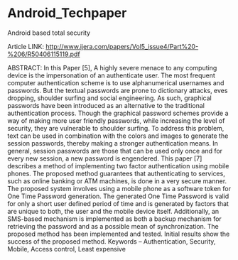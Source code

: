 # Android_Techpaper
Android based total security

Article LINK: http://www.ijera.com/papers/Vol5_issue4/Part%20-%206/R50406115119.pdf

ABSTRACT: 
In this Paper [5], A highly severe menace to any computing device is the impersonation of an authenticate user. The most frequent computer authentication scheme is to use alphanumerical usernames and passwords. But the textual passwords are prone to dictionary attacks, eves dropping, shoulder surfing and social engineering. As such, graphical passwords have been introduced as an alternative to the traditional authentication process. Though the graphical password schemes provide a way of making more user friendly passwords, while increasing the level of security, they are vulnerable to shoulder surfing. To address this problem, text can be used in combination with the colors and images to generate the session passwords, thereby making a stronger authentication means. In general, session passwords are those that can be used only once and for every new session, a new password is engendered. This paper [7] describes a method of implementing two factor authentication using mobile phones. The proposed method guarantees that authenticating to services, such as online banking or ATM machines, is done in a very secure manner. The proposed system involves using a mobile phone as a software token for One Time Password generation. The generated One Time Password is valid for only a short user defined period of time and is generated by factors that are unique to both, the user and the mobile device itself. Additionally, an SMS-based mechanism is implemented as both a backup mechanism for retrieving the password and as a possible mean of synchronization. The proposed method has been implemented and tested. Initial results show the success of the proposed method. Keywords – Authentication, Security,  Mobile, Access control,  Least expensive
